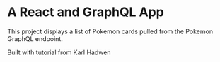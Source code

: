 # A React and GraphQL App

This project displays a list of Pokemon cards pulled from the Pokemon GraphQL endpoint.

Built with tutorial from Karl Hadwen
